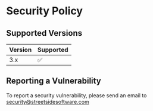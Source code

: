# Security Policy

## Supported Versions

| Version | Supported          |
| ------- | ------------------ |
| 3.x     | :white_check_mark: |

## Reporting a Vulnerability

To report a security vulnerability, please send an email to [security@streetsidesoftware.com](mailto:security@streetsidesoftware.com)
